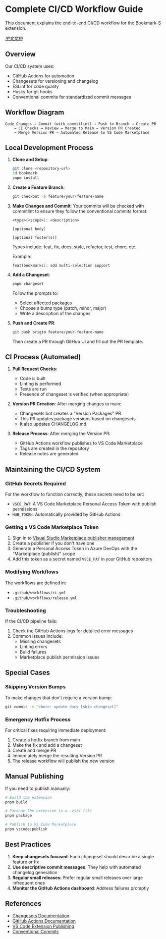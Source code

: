 # Complete CI/CD Workflow Guide

This document explains the end-to-end CI/CD workflow for the Bookmark-S extension.

*[中文文档](CI-CD-GUIDE.zh-CN.md)*

## Overview

Our CI/CD system uses:
- GitHub Actions for automation
- Changesets for versioning and changelog
- ESLint for code quality
- Husky for git hooks
- Conventional commits for standardized commit messages

## Workflow Diagram

```
Code Changes → Commit (with commitlint) → Push to Branch → Create PR
    → CI Checks → Review → Merge to Main → Version PR Created 
    → Merge Version PR → Automated Release to VS Code Marketplace
```

## Local Development Process

1. **Clone and Setup**:
   ```bash
   git clone <repository-url>
   cd bookmark
   pnpm install
   ```

2. **Create a Feature Branch**:
   ```bash
   git checkout -b feature/your-feature-name
   ```

3. **Make Changes and Commit**:
   Your commits will be checked with commitlint to ensure they follow the conventional commits format:
   ```
   <type>(<scope>): <description>
   
   [optional body]
   
   [optional footer(s)]
   ```
   
   Types include: feat, fix, docs, style, refactor, test, chore, etc.
   
   Example:
   ```
   feat(bookmarks): add multi-selection support
   ```

4. **Add a Changeset**:
   ```bash
   pnpm changeset
   ```
   Follow the prompts to:
   - Select affected packages
   - Choose a bump type (patch, minor, major)
   - Write a description of the changes

5. **Push and Create PR**:
   ```bash
   git push origin feature/your-feature-name
   ```
   Then create a PR through GitHub UI and fill out the PR template.

## CI Process (Automated)

1. **Pull Request Checks**:
   - Code is built
   - Linting is performed
   - Tests are run
   - Presence of changeset is verified (when appropriate)

2. **Version PR Creation**:
   After merging changes to main:
   - Changesets bot creates a "Version Packages" PR
   - This PR updates package versions based on changesets
   - It also updates CHANGELOG.md

3. **Release Process**:
   After merging the Version PR:
   - GitHub Actions workflow publishes to VS Code Marketplace
   - Tags are created in the repository
   - Release notes are generated

## Maintaining the CI/CD System

### GitHub Secrets Required

For the workflow to function correctly, these secrets need to be set:
- `VSCE_PAT`: A VS Code Marketplace Personal Access Token with publish permissions
- `HUB_TOKEN`: Automatically provided by GitHub Actions

### Getting a VS Code Marketplace Token

1. Sign in to [Visual Studio Marketplace publisher management](https://marketplace.visualstudio.com/manage)
2. Create a publisher if you don't have one
3. Generate a Personal Access Token in Azure DevOps with the "Marketplace (publish)" scope
4. Add this token as a secret named `VSCE_PAT` in your GitHub repository

### Modifying Workflows

The workflows are defined in:
- `.github/workflows/ci.yml`
- `.github/workflows/release.yml`

### Troubleshooting

If the CI/CD pipeline fails:

1. Check the GitHub Actions logs for detailed error messages
2. Common issues include:
   - Missing changesets
   - Linting errors
   - Build failures
   - Marketplace publish permission issues

## Special Cases

### Skipping Version Bumps

To make changes that don't require a version bump:
```bash
git commit -m "chore: update docs [skip changeset]"
```

### Emergency Hotfix Process

For critical fixes requiring immediate deployment:

1. Create a hotfix branch from main
2. Make the fix and add a changeset
3. Create and merge PR
4. Immediately merge the resulting Version PR
5. The release workflow will publish the new version

## Manual Publishing

If you need to publish manually:

```bash
# Build the extension
pnpm build

# Package the extension to a .vsix file
pnpm package

# Publish to VS Code Marketplace
pnpm vscode:publish
```

## Best Practices

1. **Keep changesets focused**: Each changeset should describe a single feature or fix
2. **Use descriptive commit messages**: They help with automated changelog generation
3. **Regular small releases**: Prefer regular small releases over large infrequent ones
4. **Monitor the GitHub Actions dashboard**: Address failures promptly

## References

- [Changesets Documentation](https://github.com/changesets/changesets)
- [GitHub Actions Documentation](https://docs.github.com/en/actions)
- [VS Code Extension Publishing](https://code.visualstudio.com/api/working-with-extensions/publishing-extension)
- [Conventional Commits](https://www.conventionalcommits.org/) 